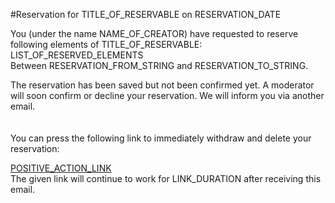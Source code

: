 #Reservation for TITLE_OF_RESERVABLE on RESERVATION_DATE

You (under the name NAME_OF_CREATOR) have requested to reserve following elements of TITLE_OF_RESERVABLE:
<br>
LIST_OF_RESERVED_ELEMENTS
<br>
Between RESERVATION_FROM_STRING and RESERVATION_TO_STRING.
<br>

The reservation has been saved but not been confirmed yet. A moderator will soon confirm or decline your reservation. We will inform you via another email.<br>
<br>
<br>
You can press the following link to immediately withdraw and delete your reservation:<br>

[POSITIVE_ACTION_LINK](POSITIVE_ACTION_LINK)
<br>
The given link will continue to work for LINK_DURATION after receiving this email.
